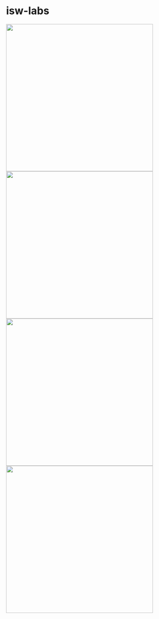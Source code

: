isw-labs
========

<a href="/42am/logos/raw/master/isw-labs/iswlogo.png"><img src="/42am/logos/raw/master/isw-labs/iswlogo.png" width="400px" /></a>
<a href="/42am/logos/raw/master/isw-labs/logo_600.png"><img src="/42am/logos/raw/master/isw-labs/logo_600.png" width="400px" /></a>
<a href="/42am/logos/raw/master/isw-labs/logo_better.svg"><img src="/42am/logos/raw/master/isw-labs/logo_better.svg" width="400px" /></a>
<a href="/42am/logos/raw/master/isw-labs/yuKmmM.png"><img src="/42am/logos/raw/master/isw-labs/yuKmmM.png" width="400px" /></a>

